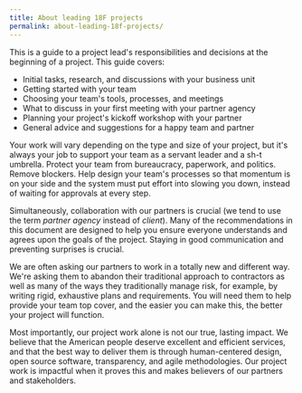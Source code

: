 ```yaml
---
title: About leading 18F projects
permalink: about-leading-18f-projects/
---
```

This is a guide to a project lead's responsibilities and decisions at the beginning of a project. This guide covers:

- Initial tasks, research, and discussions with your business unit
- Getting started with your team
- Choosing your team's tools, processes, and meetings
- What to discuss in your first meeting with your partner agency
- Planning your project's kickoff workshop with your partner
- General advice and suggestions for a happy team and partner

Your work will vary depending on the type and size of your project, but it's always your job to support your team as a servant leader and a sh-t umbrella. Protect your team from bureaucracy, paperwork, and politics. Remove blockers. Help design your team's processes so that momentum is on your side and the system must put effort into slowing you down, instead of waiting for approvals at every step.

Simultaneously, collaboration with our partners is crucial (we tend to use the term _partner agency_ instead of _client_). Many of the recommendations in this document are designed to help you ensure everyone understands and agrees upon the goals of the project. Staying in good communication and preventing surprises is crucial.

We are often asking our partners to work in a totally new and different way. We're asking them to abandon their traditional approach to contractors as well as many of the ways they traditionally manage risk, for example, by writing rigid, exhaustive plans and requirements. You will need them to help provide your team top cover, and the easier you can make this, the better your project will function.

Most importantly, our project work alone is not our true, lasting impact. We believe that the American people deserve excellent and efficient services, and that the best way to deliver them is through human-centered design, open source software, transparency, and agile methodologies. Our project work is impactful when it proves this and makes believers of our partners and stakeholders.
